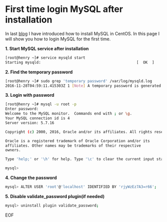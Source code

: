 # First time login MySQL after installation
In last [blog](http://www.henryxi.com/install-mysql-in-centos) I have introduced how to install MySQL in CentOS. In
this page I will show you how to login MySQL for the first time.

**1. Start MySQL service after installation**

```bash
[root@henry ~]# service mysqld start
Starting mysqld:                                           [  OK  ]
```

**2. Find the temporary password**

```bash
[root@henry ~]# sudo grep 'temporary password' /var/log/mysqld.log
2016-11-28T04:59:11.415303Z 1 [Note] A temporary password is generated for root@localhost: N%mSdQFGn6.B
```

**3. Login with password**

```bash
[root@henry ~]# mysql -u root -p
Enter password: 
Welcome to the MySQL monitor.  Commands end with ; or \g.
Your MySQL connection id is 4
Server version: 5.7.16

Copyright (c) 2000, 2016, Oracle and/or its affiliates. All rights reserved.

Oracle is a registered trademark of Oracle Corporation and/or its
affiliates. Other names may be trademarks of their respective
owners.

Type 'help;' or '\h' for help. Type '\c' to clear the current input statement.

mysql>
```

**4. Change the password**
```bash
mysql> ALTER USER 'root'@'localhost' IDENTIFIED BY 'rjyWzEz7A3=r66';
```

**5. Disable validate_password plugin(if needed)**
```bash
mysql> uninstall plugin validate_password;
```

EOF